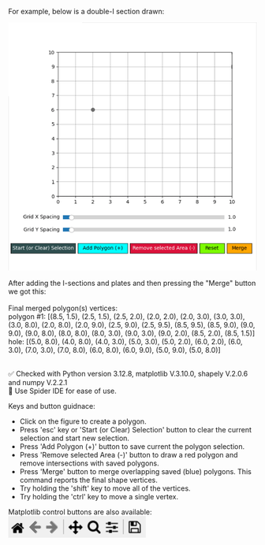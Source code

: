 <p>For example, below is a double-I section drawn:</p>

<img src="https://github.com/YoungYar/SectCAD/blob/master/double-I_section.gif?raw=true" alt="Double-I section" width="600"/>

<p>
After adding the I-sections and plates and then pressing the "Merge" button we got this:<br><br>
Final merged polygon(s) vertices:<br>
polygon #1:  [(8.5, 1.5), (2.5, 1.5), (2.5, 2.0), (2.0, 2.0), (2.0, 3.0), (3.0, 3.0), (3.0, 8.0), (2.0, 8.0), (2.0, 9.0), (2.5, 9.0), (2.5, 9.5), (8.5, 9.5), (8.5, 9.0), (9.0, 9.0), (9.0, 8.0), (8.0, 8.0), (8.0, 3.0), (9.0, 3.0), (9.0, 2.0), (8.5, 2.0), (8.5, 1.5)]<br>
  hole:  [(5.0, 8.0), (4.0, 8.0), (4.0, 3.0), (5.0, 3.0), (5.0, 2.0), (6.0, 2.0), (6.0, 3.0), (7.0, 3.0), (7.0, 8.0), (6.0, 8.0), (6.0, 9.0), (5.0, 9.0), (5.0, 8.0)]<br><br>
</p>

<p>
✅ Checked with Python version 3.12.8, matplotlib V.3.10.0, shapely V.2.0.6 and numpy V.2.2.1<br>
🔷 Use Spider IDE for ease of use.
</p>

<p>
Keys and button guidnace:
<ul>
<li>Click on the figure to create a polygon.</li>
<li>Press 'esc' key or 'Start (or Clear) Selection' button to clear the current selection and start new selection.</li>
<li>Press 'Add Polygon (+)' button to save current the polygon selection.</li>
<li>Press 'Remove selected Area (-)' button to draw a red polygon and remove intersections with saved polygons.</li>
<li>Press 'Merge' button to merge overlapping saved (blue) polygons. This command reports the final shape vertices.</li>
<li>Try holding the 'shift' key to move all of the vertices.</li>
<li>Try holding the 'ctrl' key to move a single vertex.</li>
</ul>
</p>

<p>
Matplotlib control buttons are also available:<br>
<img src="https://github.com/YoungYar/SectCAD/blob/master/Matplotlib-control-buttons.png?raw=true" alt="Matplotlib control buttons"/>
</p>
